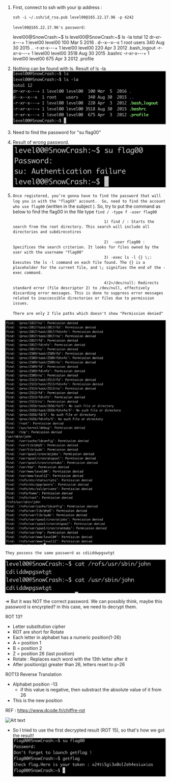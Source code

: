 1.  First, connect to ssh with your ip address :

        ssh -i ~/.ssh/id_rsa.pub level00@165.22.17.96 -p 4242

        level00@165.22.17.96's password:

    level00@SnowCrash:~$ ls
    level00@SnowCrash:~$ ls -la
    total 12
    dr-xr-x---+ 1 level00 level00 100 Mar 5 2016 .
    d--x--x--x 1 root users 340 Aug 30 2015 ..
    -r-xr-x---+ 1 level00 level00 220 Apr 3 2012 .bash_logout
    -r-xr-x---+ 1 level00 level00 3518 Aug 30 2015 .bashrc
    -r-xr-x---+ 1 level00 level00 675 Apr 3 2012 .profile

2.  Nothing can be found with ls.
    Result of ls -la
    ![Alt text](image-1.png)

3.  Need to find the password for "su flag00"

4.  Result of wrong password.
    ![Alt text](image-2.png)

5.  `Once registered, you’re gonna have to find the password that will log you in with
the "flagXX" account. 
So, need to find the account who use flag00` (written in the subject ).
    So, try to put the command as below to find the flag00 in the file type
    `find / -type f -user flag00`

                                                1) find / : Starts the search from the root directory. This search will include all directories and subdirecotires

                                                2)  -user flag00 : Specifices the search criterion. It looks for files owned by the user with the username "flag00"
                                                3) -exec ls -l {} \;: Executes the ls -l command on each file found. The {} is a placeholder for the current file, and \; signifies the end of the -exec command.

                                                4)2>/dev/null: Redirects standard error (file descriptor 2) to /dev/null, effectively discarding error messages. This is done to suppress error messages related to inaccessible directories or files due to permission issues.
                                                                                                 There are only 2 file paths which doesn't show "Permission denied"

![Alt text](image-3.png)

    They possess the same password as cdiiddwpgswtgt

![Alt text](image-4.png)

=> But it was NOT the correct password. We can possibly think, maybe this password is encyrpted? in this case, we need to decrypt them.

ROT 13?

- Letter substitution cipher
- ROT are short for Rotate
- Each letter in alphabet has a numeric position(1-26)
- A = position 1
- B = position 2
- Z = position 26 (last position)
- Rotate : Replaces each word with the 13th letter after it
- After position(p) greater than 26, letters reset to p-26

ROT13 Reverse Translation

- Alphabet position -13
  - if this value is negative, then substract the absolute value of it from 26
- This is the new position

REF : https://www.dcode.fr/chiffre-rot

![Alt text](<Capture d’écran 2023-11-13 à 20.52.32.png>)

- So I tried to use the first decrypted result (ROT 15), so that's how we got the result!
  ![Alt text](image-5.png)

